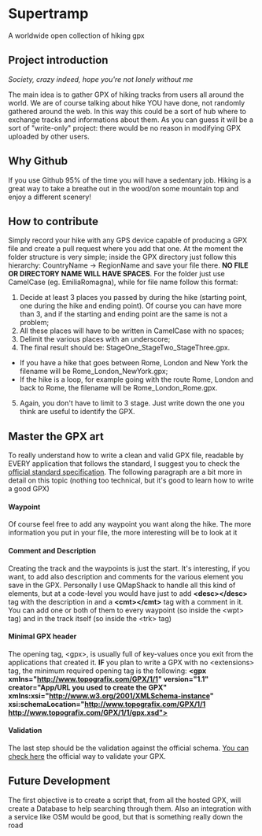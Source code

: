 # Supertramp
A worldwide open collection of hiking gpx

## Project introduction
*Society, crazy indeed, hope you're not lonely without me*

The main idea is to gather GPX of hiking tracks from users all around the world. We are of course talking about hike YOU have done, not randomly gathered around the web. In this way this could be a sort of hub where to exchange tracks and informations about them. As you can guess it will be a sort of "write-only" project: there would be no reason in modifying GPX uploaded by other users.

## Why Github
If you use Github 95% of the time you will have a sedentary job. Hiking is a great way to take a breathe out in the wood/on some mountain top and enjoy a different scenery!

## How to contribute
Simply record your hike with any GPS device capable of producing a GPX file and create a pull request where you add that one. At the moment the folder structure is very simple; inside the GPX directory just follow this hierarchy: CountryName -> RegionName and save your file there. __NO FILE OR DIRECTORY NAME WILL HAVE SPACES__. For the folder just use CamelCase (eg. EmiliaRomagna), while for file name follow this format:
1. Decide at least 3 places you passed by during the hike (starting point, one during the hike and ending point). Of course you can have more than 3, and if the starting and ending point are the same is not a problem;
2. All these places will have to be written in CamelCase with no spaces;
3. Delimit the various places with an underscore;
4. The final result should be: StageOne_StageTwo_StageThree.gpx.
  * If you have a hike that goes between Rome, London and New York the filename will be Rome_London_NewYork.gpx;
  * If the hike is a loop, for example going with the route Rome, London and back to Rome, the filename will be Rome_London_Rome.gpx.
5. Again, you don't have to limit to 3 stage. Just write down the one you think are useful to identify the GPX.

## Master the GPX art
To really understand how to write a clean and valid GPX file, readable by EVERY application that follows the standard, I suggest you to check the [official standard specification](https://www.topografix.com/GPX/1/1/). The following paragraph are a bit more in detail on this topic (nothing too technical, but it's good to learn how to write a good GPX)

#### Waypoint
Of course feel free to add any waypoint you want along the hike. The more information you put in your file, the more interesting will be to look at it

#### Comment and Description
Creating the track and the waypoints is just the start. It's interesting, if you want, to add also description and comments for the various element you save in the GPX. Personally I use QMapShack to handle all this kind of elements, but at a code-level you would have just to add __\<desc>\</desc>__ tag with the description in and a __\<cmt>\</cmt>__ tag with a comment in it. You can add one or both of them to every waypoint (so inside the \<wpt> tag) and in the track itself (so inside the \<trk> tag)

#### Minimal GPX header
The opening tag, \<gpx>, is usually full of key-values once you exit from the applications that created it. __IF__ you plan to write a GPX with no \<extensions> tag, the minimum required opening tag is the following: 
__\<gpx xmlns="http://www.topografix.com/GPX/1/1" version="1.1" creator="App/URL you used to create the GPX" xmlns:xsi="http://www.w3.org/2001/XMLSchema-instance" xsi:schemaLocation="http://www.topografix.com/GPX/1/1 http://www.topografix.com/GPX/1/1/gpx.xsd">__

#### Validation
The last step should be the validation against the official schema. [You can check here](https://www.topografix.com/gpx_validation.asp) the official way to validate your GPX.

## Future Development
The first objective is to create a script that, from all the hosted GPX, will create a Database to help searching through them. Also an integration with a service like OSM would be good, but that is something really down the road
